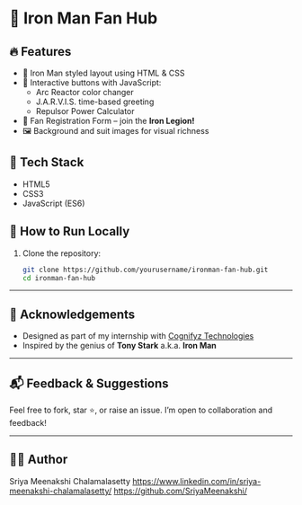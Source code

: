 # 🦾 Iron Man Fan Hub



## 🔥 Features

- 🎨 Iron Man styled layout using HTML & CSS
- 🦿 Interactive buttons with JavaScript:
  - Arc Reactor color changer
  - J.A.R.V.I.S. time-based greeting
  - Repulsor Power Calculator
- 📝 Fan Registration Form – join the **Iron Legion!**
- 🖼️ Background and suit images for visual richness

## 📁 Tech Stack

- HTML5
- CSS3
- JavaScript (ES6)

## 🚀 How to Run Locally

1. Clone the repository:
   ```bash
   git clone https://github.com/yourusername/ironman-fan-hub.git
   cd ironman-fan-hub

---

## 🙌 Acknowledgements

- Designed as part of my internship with [Cognifyz Technologies](https://cognifyz.com/)
- Inspired by the genius of **Tony Stark** a.k.a. **Iron Man**

---

## 📬 Feedback & Suggestions

Feel free to fork, star ⭐️, or raise an issue. I’m open to collaboration and feedback!

---

## 🧑‍💻 Author

Sriya Meenakshi Chalamalasetty 
https://www.linkedin.com/in/sriya-meenakshi-chalamalasetty/ 
https://github.com/SriyaMeenakshi/
